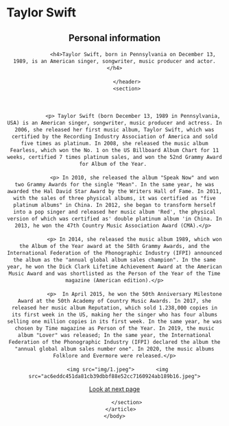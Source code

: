 <!DOCTYPE html>
<html>
    <head>
        <meta charset="utf-8">
        <meta http-equiv="X-UA-Compatible" content="IE=edge">
		<meta Stella="viewport" content="width=device-width">
        <title>Taylor Swift</title>
    </head>
    <body>
		<h1>Taylor Swift </h1>
        <article>
            <header>
                <h2>Personal information</h2>
                
                <h4>Taylor Swift, born in Pennsylvania on December 13, 1989, is an American singer, songwriter, music producer and actor.</h4>
                
            </header>
            <section>
                

                
                <p> Taylor Swift (born December 13, 1989 in Pennsylvania, USA) is an American singer, songwriter, music producer and actress. In 2006, she released her first music album, Taylor Swift, which was certified by the Recording Industry Association of America and sold five times as platinum. In 2008, she released the music album Fearless, which won the No. 1 on the US Billboard Album Chart for 11 weeks, certified 7 times platinum sales, and won the 52nd Grammy Award for Album of the Year. 
                    
                 <p> In 2010, she released the album "Speak Now" and won two Grammy Awards for the single "Mean". In the same year, he was awarded the Hal David Star Award by the Writers Hall of Fame. In 2011, with the sales of three physical albums, it was certified as "five platinum albums" in China. In 2012, she began to transform herself into a pop singer and released her music album 'Red', the physical version of which was certified as' double platinum album 'in China. In 2013, he won the 47th Country Music Association Award (CMA).</p> 
                    
                 <p> In 2014, she released the music album 1989, which won the Album of the Year award at the 58th Grammy Awards, and the International Federation of the Phonographic Industry (IFPI) announced the album as the "annual global album sales champion". In the same year, he won the Dick Clark Lifetime Achievement Award at the American Music Award and was shortlisted as the Person of the Year of the Time magazine (American edition).</p>
                    
                 <p>  In April 2015, he won the 50th Anniversary Milestone Award at the 50th Academy of Country Music Awards. In 2017, she released her music album Reputation, which sold 1.238,000 copies in its first week in the US, making her the singer who has four albums selling one million copies in its first week. In the same year, he was chosen by Time magazine as Person of the Year. In 2019, the music album "Lover" was released; In the same year, the International Federation of the Phonographic Industry (IFPI) declared the album the "annual global album sales number one". In 2020, the music albums Folklore and Evermore were released.</p>
                
      <img src="img/1.jpeg">       <img
    src="ac6eddc451da81cb39dbbf88e52cc7160924ab189b16.jpeg">
                
<a href="journal%20(2).html">Look at next page</a >

            </section>
        </article>
    </body>
</html>
